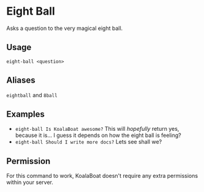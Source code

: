 # Eight Ball
Asks a question to the very magical eight ball. 

## Usage
`eight-ball <question>`

## Aliases
`eightball` and `8ball`

## Examples
- `eight-ball Is KoalaBoat awesome?` This will *hopefully* return yes, because it is... I guess it depends on how the eight ball is feeling?
- `eight-ball Should I write more docs?` Lets see shall we?

## Permission
For this command to work, KoalaBoat doesn't require any extra permissions within your server.
